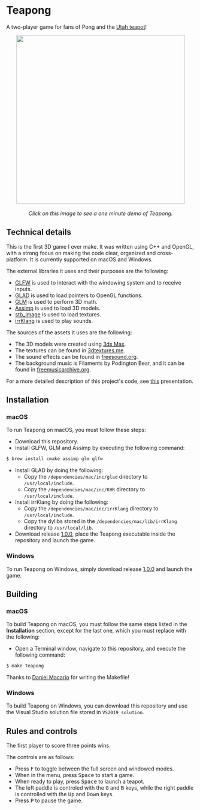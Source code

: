 <p align="center">
  <img src=""/>
</p>

# Teapong

A two-player game for fans of Pong and the [Utah teapot](https://en.wikipedia.org/wiki/Utah_teapot)!

<p align="center">
  <a href="youtube">
    <img src="" href="youtube" width="450">
  </a>
  <br></br>
  <em>Click on this image to see a one minute demo of Teapong.</em>
</p>

## Technical details

This is the first 3D game I ever make. It was written using C++ and OpenGL, with a strong focus on making the code clear, organized and cross-platform. It is currently supported on macOS and Windows.

The external libraries it uses and their purposes are the following:

- [GLFW](https://www.glfw.org/) is used to interact with the windowing system and to receive inputs.
- [GLAD](https://glad.dav1d.de/) is used to load pointers to OpenGL functions.
- [GLM](https://glm.g-truc.net/0.9.9/index.html) is used to perform 3D math.
- [Assimp](http://www.assimp.org/) is used to load 3D models.
- [stb_image](https://github.com/nothings/stb) is used to load textures.
- [irrKlang](https://www.ambiera.com/irrklang/) is used to play sounds.

The sources of the assets it uses are the following:

- The 3D models were created using [3ds Max](https://area.autodesk.com/3ds-max-indie/).
- The textures can be found in [3dtextures.me](https://3dtextures.me/).
- The sound effects can be found in [freesound.org](https://freesound.org/).
- The background music is Filaments by Podington Bear, and it can be found in [freemusicarchive.org](https://freemusicarchive.org/).

For a more detailed description of this project's code, see [this](https://github.com/diegomacario/Teapong/blob/master/documentation/making_of_teapong.pdf) presentation.

## Installation

### macOS

To run Teapong on macOS, you must follow these steps:
- Download this repository.
- Install GLFW, GLM and Assimp by executing the following command:
 ```sh
 $ brew install cmake assimp glm glfw
 ```
- Install GLAD by doing the following:
  - Copy the `/dependencies/mac/inc/glad` directory to `/usr/local/include`.
  - Copy the `/dependencies/mac/inc/KHR` directory to `/usr/local/include`.
- Install irrKlang by doing the following:
  - Copy the `/dependencies/mac/inc/irrKlang` directory to `/usr/local/include`.
  - Copy the dylibs stored in the `/dependencies/mac/lib/irrKlang` directory to `/usr/local/lib`.
- Download release [1.0.0](https://github.com/diegomacario/Poor-Fox/releases), place the Teapong executable inside the repository and launch the game.
 
### Windows

To run Teapong on Windows, simply download release [1.0.0](https://github.com/diegomacario/Poor-Fox/releases) and launch the game.

## Building
 
### macOS

To build Teapong on macOS, you must follow the same steps listed in the **Installation** section, except for the last one, which you must replace with the following:
- Open a Terminal window, navigate to this repository, and execute the following command:
 ```sh
 $ make Teapong
 ```
Thanks to [Daniel Macario](https://github.com/macadev) for writing the Makefile!

### Windows

To build Teapong on Windows, you can download this repository and use the Visual Studio solution file stored in `VS2019_solution`.

## Rules and controls

The first player to score three points wins.

The controls are as follows:

- Press <kbd>F</kbd> to toggle between the full screen and windowed modes.
- When in the menu, press <kbd>Space</kbd> to start a game.
- When ready to play, press <kbd>Space</kbd> to launch a teapot.
- The left paddle is controled with the <kbd>G</kbd> and <kbd>B</kbd> keys, while the right paddle is controlled with the <kbd>Up</kbd> and <kbd>Down</kbd> keys.
- Press <kbd>P</kbd> to pause the game.
